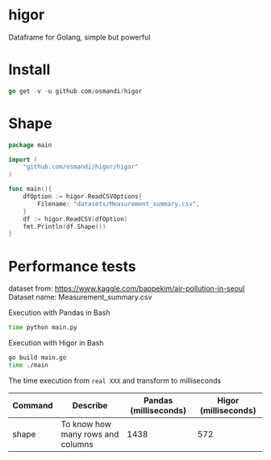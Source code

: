 # higor
Dataframe for Golang, simple but powerful


# Install

```Go
go get -v -u github.com/osmandi/higor
```

# Shape

```Go
package main

import (
    "github.com/osmandi/higor/higor"
)

func main(){
    dfOption := higor.ReadCSVOptions{
        Filename: "datasets/Measurement_summary.csv",
    }
    df := higor.ReadCSV(dfOption)
    fmt.Println(df.Shape())
}
```

# Performance tests

dataset from: https://www.kaggle.com/bappekim/air-pollution-in-seoul
Dataset name: Measurement_summary.csv


Execution with Pandas in Bash
```Bash
time python main.py
```

Execution with Higor in Bash
```Bash
go build main.go
time ./main
```

The time execution from `real XXX` and transform to milliseconds

| Command | Describe | Pandas (milliseconds) | Higor (milliseconds) |
|---------|----------|--------|-------|
| shape        | To know how many rows and columns | 1438 | 572 |
